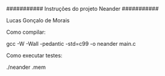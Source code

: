 ########### Instruções do projeto Neander ###########

Lucas Gonçalo de Morais

Como compilar: 

gcc -W -Wall -pedantic -std=c99 -o neander main.c

Como executar testes:

./neander <arquivo>.mem
